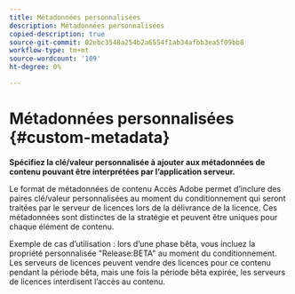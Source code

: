 ```yaml
---
title: Métadonnées personnalisées
description: Métadonnées personnalisées
copied-description: true
source-git-commit: 02ebc3548a254b2a6554f1ab34afbb3ea5f09bb8
workflow-type: tm+mt
source-wordcount: '109'
ht-degree: 0%

---
```


# Métadonnées personnalisées {#custom-metadata}

**Spécifiez la clé/valeur personnalisée à ajouter aux métadonnées de contenu pouvant être interprétées par l’application serveur.**

Le format de métadonnées de contenu Accès Adobe permet d’inclure des paires clé/valeur personnalisées au moment du conditionnement qui seront traitées par le serveur de licences lors de la délivrance de la licence. Ces métadonnées sont distinctes de la stratégie et peuvent être uniques pour chaque élément de contenu.

Exemple de cas d’utilisation : lors d’une phase bêta, vous incluez la propriété personnalisée &quot;Release:BETA&quot; au moment du conditionnement. Les serveurs de licences peuvent vendre des licences pour ce contenu pendant la période bêta, mais une fois la période bêta expirée, les serveurs de licences interdisent l’accès au contenu.
